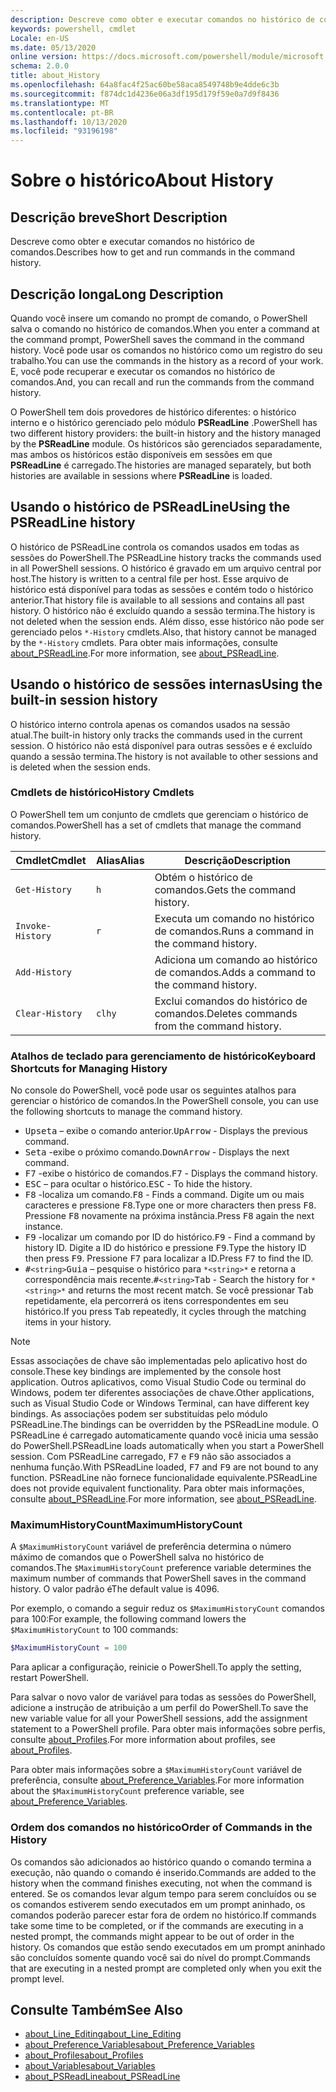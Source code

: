```yaml
---
description: Descreve como obter e executar comandos no histórico de comandos.
keywords: powershell, cmdlet
Locale: en-US
ms.date: 05/13/2020
online version: https://docs.microsoft.com/powershell/module/microsoft.powershell.core/about/about_history?view=powershell-5.1&WT.mc_id=ps-gethelp
schema: 2.0.0
title: about_History
ms.openlocfilehash: 64a8fac4f25ac60be58aca8549748b9e4dde6c3b
ms.sourcegitcommit: f874dc1d4236e06a3df195d179f59e0a7d9f8436
ms.translationtype: MT
ms.contentlocale: pt-BR
ms.lasthandoff: 10/13/2020
ms.locfileid: "93196198"
---
```

# <a name="about-history"></a><span data-ttu-id="d84aa-104">Sobre o histórico</span><span class="sxs-lookup"><span data-stu-id="d84aa-104">About History</span></span>

## <a name="short-description"></a><span data-ttu-id="d84aa-105">Descrição breve</span><span class="sxs-lookup"><span data-stu-id="d84aa-105">Short Description</span></span>
<span data-ttu-id="d84aa-106">Descreve como obter e executar comandos no histórico de comandos.</span><span class="sxs-lookup"><span data-stu-id="d84aa-106">Describes how to get and run commands in the command history.</span></span>

## <a name="long-description"></a><span data-ttu-id="d84aa-107">Descrição longa</span><span class="sxs-lookup"><span data-stu-id="d84aa-107">Long Description</span></span>

<span data-ttu-id="d84aa-108">Quando você insere um comando no prompt de comando, o PowerShell salva o comando no histórico de comandos.</span><span class="sxs-lookup"><span data-stu-id="d84aa-108">When you enter a command at the command prompt, PowerShell saves the command in the command history.</span></span> <span data-ttu-id="d84aa-109">Você pode usar os comandos no histórico como um registro do seu trabalho.</span><span class="sxs-lookup"><span data-stu-id="d84aa-109">You can use the commands in the history as a record of your work.</span></span> <span data-ttu-id="d84aa-110">E, você pode recuperar e executar os comandos no histórico de comandos.</span><span class="sxs-lookup"><span data-stu-id="d84aa-110">And, you can recall and run the commands from the command history.</span></span>

<span data-ttu-id="d84aa-111">O PowerShell tem dois provedores de histórico diferentes: o histórico interno e o histórico gerenciado pelo módulo **PSReadLine** .</span><span class="sxs-lookup"><span data-stu-id="d84aa-111">PowerShell has two different history providers: the built-in history and the history managed by the **PSReadLine** module.</span></span> <span data-ttu-id="d84aa-112">Os históricos são gerenciados separadamente, mas ambos os históricos estão disponíveis em sessões em que **PSReadLine** é carregado.</span><span class="sxs-lookup"><span data-stu-id="d84aa-112">The histories are managed separately, but both histories are available in sessions where **PSReadLine** is loaded.</span></span>

## <a name="using-the-psreadline-history"></a><span data-ttu-id="d84aa-113">Usando o histórico de PSReadLine</span><span class="sxs-lookup"><span data-stu-id="d84aa-113">Using the PSReadLine history</span></span>

<span data-ttu-id="d84aa-114">O histórico de PSReadLine controla os comandos usados em todas as sessões do PowerShell.</span><span class="sxs-lookup"><span data-stu-id="d84aa-114">The PSReadLine history tracks the commands used in all PowerShell sessions.</span></span>
<span data-ttu-id="d84aa-115">O histórico é gravado em um arquivo central por host.</span><span class="sxs-lookup"><span data-stu-id="d84aa-115">The history is written to a central file per host.</span></span> <span data-ttu-id="d84aa-116">Esse arquivo de histórico está disponível para todas as sessões e contém todo o histórico anterior.</span><span class="sxs-lookup"><span data-stu-id="d84aa-116">That history file is available to all sessions and contains all past history.</span></span> <span data-ttu-id="d84aa-117">O histórico não é excluído quando a sessão termina.</span><span class="sxs-lookup"><span data-stu-id="d84aa-117">The history is not deleted when the session ends.</span></span> <span data-ttu-id="d84aa-118">Além disso, esse histórico não pode ser gerenciado pelos `*-History` cmdlets.</span><span class="sxs-lookup"><span data-stu-id="d84aa-118">Also, that history cannot be managed by the `*-History` cmdlets.</span></span> <span data-ttu-id="d84aa-119">Para obter mais informações, consulte [about_PSReadLine](../../PSReadLine/About/about_PSReadLine.md).</span><span class="sxs-lookup"><span data-stu-id="d84aa-119">For more information, see [about_PSReadLine](../../PSReadLine/About/about_PSReadLine.md).</span></span>

## <a name="using-the-built-in-session-history"></a><span data-ttu-id="d84aa-120">Usando o histórico de sessões internas</span><span class="sxs-lookup"><span data-stu-id="d84aa-120">Using the built-in session history</span></span>

<span data-ttu-id="d84aa-121">O histórico interno controla apenas os comandos usados na sessão atual.</span><span class="sxs-lookup"><span data-stu-id="d84aa-121">The built-in history only tracks the commands used in the current session.</span></span> <span data-ttu-id="d84aa-122">O histórico não está disponível para outras sessões e é excluído quando a sessão termina.</span><span class="sxs-lookup"><span data-stu-id="d84aa-122">The history is not available to other sessions and is deleted when the session ends.</span></span>

### <a name="history-cmdlets"></a><span data-ttu-id="d84aa-123">Cmdlets de histórico</span><span class="sxs-lookup"><span data-stu-id="d84aa-123">History Cmdlets</span></span>

<span data-ttu-id="d84aa-124">O PowerShell tem um conjunto de cmdlets que gerenciam o histórico de comandos.</span><span class="sxs-lookup"><span data-stu-id="d84aa-124">PowerShell has a set of cmdlets that manage the command history.</span></span>

| <span data-ttu-id="d84aa-125">Cmdlet</span><span class="sxs-lookup"><span data-stu-id="d84aa-125">Cmdlet</span></span>           | <span data-ttu-id="d84aa-126">Alias</span><span class="sxs-lookup"><span data-stu-id="d84aa-126">Alias</span></span>  | <span data-ttu-id="d84aa-127">Descrição</span><span class="sxs-lookup"><span data-stu-id="d84aa-127">Description</span></span>                                |
| ---------------- | ------ | ------------------------------------------ |
| `Get-History`    | `h`    | <span data-ttu-id="d84aa-128">Obtém o histórico de comandos.</span><span class="sxs-lookup"><span data-stu-id="d84aa-128">Gets the command history.</span></span>                  |
| `Invoke-History` | `r`    | <span data-ttu-id="d84aa-129">Executa um comando no histórico de comandos.</span><span class="sxs-lookup"><span data-stu-id="d84aa-129">Runs a command in the command history.</span></span>     |
| `Add-History`    |        | <span data-ttu-id="d84aa-130">Adiciona um comando ao histórico de comandos.</span><span class="sxs-lookup"><span data-stu-id="d84aa-130">Adds a command to the command history.</span></span>     |
| `Clear-History`  | `clhy` | <span data-ttu-id="d84aa-131">Exclui comandos do histórico de comandos.</span><span class="sxs-lookup"><span data-stu-id="d84aa-131">Deletes commands from the command history.</span></span> |

### <a name="keyboard-shortcuts-for-managing-history"></a><span data-ttu-id="d84aa-132">Atalhos de teclado para gerenciamento de histórico</span><span class="sxs-lookup"><span data-stu-id="d84aa-132">Keyboard Shortcuts for Managing History</span></span>

<span data-ttu-id="d84aa-133">No console do PowerShell, você pode usar os seguintes atalhos para gerenciar o histórico de comandos.</span><span class="sxs-lookup"><span data-stu-id="d84aa-133">In the PowerShell console, you can use the following shortcuts to manage the command history.</span></span>

- <span data-ttu-id="d84aa-134"><kbd>Upseta</kbd> – exibe o comando anterior.</span><span class="sxs-lookup"><span data-stu-id="d84aa-134"><kbd>UpArrow</kbd> - Displays the previous command.</span></span>
- <span data-ttu-id="d84aa-135"><kbd>Seta</kbd> -exibe o próximo comando.</span><span class="sxs-lookup"><span data-stu-id="d84aa-135"><kbd>DownArrow</kbd> - Displays the next command.</span></span>
- <span data-ttu-id="d84aa-136"><kbd>F7</kbd> -exibe o histórico de comandos.</span><span class="sxs-lookup"><span data-stu-id="d84aa-136"><kbd>F7</kbd> - Displays the command history.</span></span>
- <span data-ttu-id="d84aa-137"><kbd>ESC</kbd> – para ocultar o histórico.</span><span class="sxs-lookup"><span data-stu-id="d84aa-137"><kbd>ESC</kbd> - To hide the history.</span></span>
- <span data-ttu-id="d84aa-138"><kbd>F8</kbd> -localiza um comando.</span><span class="sxs-lookup"><span data-stu-id="d84aa-138"><kbd>F8</kbd> - Finds a command.</span></span> <span data-ttu-id="d84aa-139">Digite um ou mais caracteres e pressione <kbd>F8</kbd>.</span><span class="sxs-lookup"><span data-stu-id="d84aa-139">Type one or more characters then press <kbd>F8</kbd>.</span></span> <span data-ttu-id="d84aa-140">Pressione <kbd>F8</kbd> novamente na próxima instância.</span><span class="sxs-lookup"><span data-stu-id="d84aa-140">Press <kbd>F8</kbd> again the next instance.</span></span>
- <span data-ttu-id="d84aa-141"><kbd>F9</kbd> -localizar um comando por ID do histórico.</span><span class="sxs-lookup"><span data-stu-id="d84aa-141"><kbd>F9</kbd> - Find a command by history ID.</span></span> <span data-ttu-id="d84aa-142">Digite a ID do histórico e pressione <kbd>F9</kbd>.</span><span class="sxs-lookup"><span data-stu-id="d84aa-142">Type the history ID then press <kbd>F9</kbd>.</span></span> <span data-ttu-id="d84aa-143">Pressione <kbd>F7</kbd> para localizar a ID.</span><span class="sxs-lookup"><span data-stu-id="d84aa-143">Press <kbd>F7</kbd> to find the ID.</span></span>
- <span data-ttu-id="d84aa-144"><kbd>#</kbd>`<string>`</kbd><kbd>Guia</kbd> – pesquise o histórico para `*<string>*` e retorna a correspondência mais recente.</span><span class="sxs-lookup"><span data-stu-id="d84aa-144"><kbd>#</kbd>`<string>`</kbd><kbd>Tab</kbd> - Search the history for `*<string>*` and returns the most recent match.</span></span> <span data-ttu-id="d84aa-145">Se você pressionar <kbd>Tab</kbd> repetidamente, ela percorrerá os itens correspondentes em seu histórico.</span><span class="sxs-lookup"><span data-stu-id="d84aa-145">If you press <kbd>Tab</kbd> repeatedly, it cycles through the matching items in your history.</span></span>

> [!NOTE]
> <span data-ttu-id="d84aa-146">Essas associações de chave são implementadas pelo aplicativo host do console.</span><span class="sxs-lookup"><span data-stu-id="d84aa-146">These key bindings are implemented by the console host application.</span></span> <span data-ttu-id="d84aa-147">Outros aplicativos, como Visual Studio Code ou terminal do Windows, podem ter diferentes associações de chave.</span><span class="sxs-lookup"><span data-stu-id="d84aa-147">Other applications, such as Visual Studio Code or Windows Terminal, can have different key bindings.</span></span> <span data-ttu-id="d84aa-148">As associações podem ser substituídas pelo módulo PSReadLine.</span><span class="sxs-lookup"><span data-stu-id="d84aa-148">The bindings can be overridden by the PSReadLine module.</span></span> <span data-ttu-id="d84aa-149">O PSReadLine é carregado automaticamente quando você inicia uma sessão do PowerShell.</span><span class="sxs-lookup"><span data-stu-id="d84aa-149">PSReadLine loads automatically when you start a PowerShell session.</span></span>
> <span data-ttu-id="d84aa-150">Com PSReadLine carregado, <kbd>F7</kbd> e <kbd>F9</kbd> não são associados a nenhuma função.</span><span class="sxs-lookup"><span data-stu-id="d84aa-150">With PSReadLine loaded, <kbd>F7</kbd> and <kbd>F9</kbd> are not bound to any function.</span></span> <span data-ttu-id="d84aa-151">PSReadLine não fornece funcionalidade equivalente.</span><span class="sxs-lookup"><span data-stu-id="d84aa-151">PSReadLine does not provide equivalent functionality.</span></span> <span data-ttu-id="d84aa-152">Para obter mais informações, consulte [about_PSReadLine](../../PSReadLine/About/about_PSReadLine.md).</span><span class="sxs-lookup"><span data-stu-id="d84aa-152">For more information, see [about_PSReadLine](../../PSReadLine/About/about_PSReadLine.md).</span></span>

### <a name="maximumhistorycount"></a><span data-ttu-id="d84aa-153">MaximumHistoryCount</span><span class="sxs-lookup"><span data-stu-id="d84aa-153">MaximumHistoryCount</span></span>

<span data-ttu-id="d84aa-154">A `$MaximumHistoryCount` variável de preferência determina o número máximo de comandos que o PowerShell salva no histórico de comandos.</span><span class="sxs-lookup"><span data-stu-id="d84aa-154">The `$MaximumHistoryCount` preference variable determines the maximum number of commands that PowerShell saves in the command history.</span></span> <span data-ttu-id="d84aa-155">O valor padrão é</span><span class="sxs-lookup"><span data-stu-id="d84aa-155">The default value is</span></span>
4096.

<span data-ttu-id="d84aa-156">Por exemplo, o comando a seguir reduz os `$MaximumHistoryCount` comandos para 100:</span><span class="sxs-lookup"><span data-stu-id="d84aa-156">For example, the following command lowers the `$MaximumHistoryCount` to 100 commands:</span></span>

```powershell
$MaximumHistoryCount = 100
```

<span data-ttu-id="d84aa-157">Para aplicar a configuração, reinicie o PowerShell.</span><span class="sxs-lookup"><span data-stu-id="d84aa-157">To apply the setting, restart PowerShell.</span></span>

<span data-ttu-id="d84aa-158">Para salvar o novo valor de variável para todas as sessões do PowerShell, adicione a instrução de atribuição a um perfil do PowerShell.</span><span class="sxs-lookup"><span data-stu-id="d84aa-158">To save the new variable value for all your PowerShell sessions, add the assignment statement to a PowerShell profile.</span></span> <span data-ttu-id="d84aa-159">Para obter mais informações sobre perfis, consulte [about_Profiles](about_Profiles.md).</span><span class="sxs-lookup"><span data-stu-id="d84aa-159">For more information about profiles, see [about_Profiles](about_Profiles.md).</span></span>

<span data-ttu-id="d84aa-160">Para obter mais informações sobre a `$MaximumHistoryCount` variável de preferência, consulte [about_Preference_Variables](about_Preference_Variables.md).</span><span class="sxs-lookup"><span data-stu-id="d84aa-160">For more information about the `$MaximumHistoryCount` preference variable, see [about_Preference_Variables](about_Preference_Variables.md).</span></span>

### <a name="order-of-commands-in-the-history"></a><span data-ttu-id="d84aa-161">Ordem dos comandos no histórico</span><span class="sxs-lookup"><span data-stu-id="d84aa-161">Order of Commands in the History</span></span>

<span data-ttu-id="d84aa-162">Os comandos são adicionados ao histórico quando o comando termina a execução, não quando o comando é inserido.</span><span class="sxs-lookup"><span data-stu-id="d84aa-162">Commands are added to the history when the command finishes executing, not when the command is entered.</span></span> <span data-ttu-id="d84aa-163">Se os comandos levar algum tempo para serem concluídos ou se os comandos estiverem sendo executados em um prompt aninhado, os comandos poderão parecer estar fora de ordem no histórico.</span><span class="sxs-lookup"><span data-stu-id="d84aa-163">If commands take some time to be completed, or if the commands are executing in a nested prompt, the commands might appear to be out of order in the history.</span></span> <span data-ttu-id="d84aa-164">Os comandos que estão sendo executados em um prompt aninhado são concluídos somente quando você sai do nível do prompt.</span><span class="sxs-lookup"><span data-stu-id="d84aa-164">Commands that are executing in a nested prompt are completed only when you exit the prompt level.</span></span>

## <a name="see-also"></a><span data-ttu-id="d84aa-165">Consulte Também</span><span class="sxs-lookup"><span data-stu-id="d84aa-165">See Also</span></span>

- [<span data-ttu-id="d84aa-166">about_Line_Editing</span><span class="sxs-lookup"><span data-stu-id="d84aa-166">about_Line_Editing</span></span>](about_Line_Editing.md)
- [<span data-ttu-id="d84aa-167">about_Preference_Variables</span><span class="sxs-lookup"><span data-stu-id="d84aa-167">about_Preference_Variables</span></span>](about_Preference_Variables.md)
- [<span data-ttu-id="d84aa-168">about_Profiles</span><span class="sxs-lookup"><span data-stu-id="d84aa-168">about_Profiles</span></span>](about_Profiles.md)
- [<span data-ttu-id="d84aa-169">about_Variables</span><span class="sxs-lookup"><span data-stu-id="d84aa-169">about_Variables</span></span>](about_Variables.md)
- [<span data-ttu-id="d84aa-170">about_PSReadLine</span><span class="sxs-lookup"><span data-stu-id="d84aa-170">about_PSReadLine</span></span>](../../PSReadLine/About/about_PSReadLine.md)

